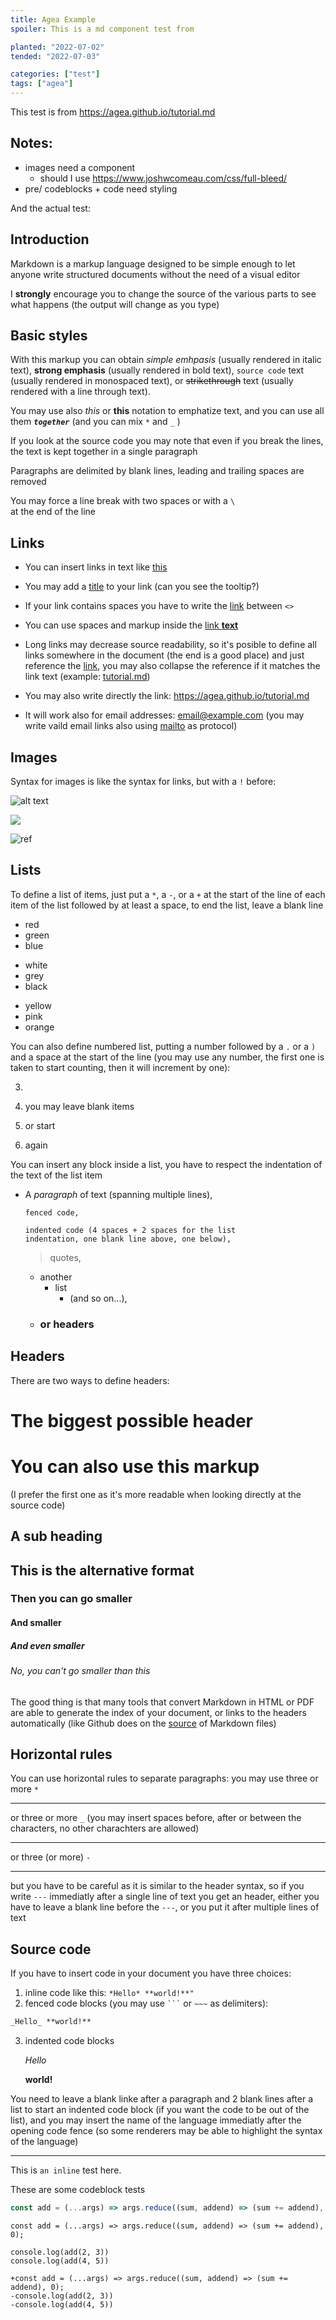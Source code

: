 ```yaml
---
title: Agea Example
spoiler: This is a md component test from

planted: "2022-07-02"
tended: "2022-07-03"

categories: ["test"]
tags: ["agea"]
---
```


This test is from https://agea.github.io/tutorial.md

<h2 as="h3">Notes:</h2>

- images need a component
  - should I use https://www.joshwcomeau.com/css/full-bleed/
- pre/ codeblocks + code need styling

And the actual test:

## Introduction

Markdown is a markup language designed to be simple enough to let anyone write structured documents without the need of a visual editor

I **strongly** encourage you to change the source of the various parts to see what happens (the output will change as you type)

## Basic styles

With this markup you can obtain _simple emhpasis_ (usually rendered in italic text), **strong emphasis** (usually rendered in bold text), `source code` text (usually rendered in monospaced text), or ~~strikethrough~~ text (usually rendered with a line through text).

You may use also _this_ or **this** notation to emphatize text, and you can use all them _**`together`**_ (and you can mix `*` and `_` )

If you look at the source code you may note that
even
if
you
break
the
lines,
the text is kept together
in a single paragraph

Paragraphs are delimited by blank lines, leading and trailing spaces are removed

You may force a line break with two spaces
or with a `\`\
at the end of the line

## Links

- You can insert links in text like [this](/tutorial.md)

- You may add a [title](https://agea.github.io/tutorial.md "Markdown Tutorial") to your link (can you see the tooltip?)

- If your link contains spaces you have to write the [link](<http://example.com/a space>) between `<>`

- You can use spaces and markup inside the [link **text**](https://agea.github.io/tutorial.md)

- Long links may decrease source readability, so it's posible to define all links somewhere in the document (the end is a good place) and just reference the [link][tutorial.md], you may also collapse the reference if it matches the link text (example: [tutorial.md][])

- You may also write directly the link: <https://agea.github.io/tutorial.md>

- It will work also for email addresses: <email@example.com> (you may write vaild email links also using [mailto](mailto:email@example.com) as protocol)

[tutorial.md]: https://agea.github.io/tutorial.md

## Images

Syntax for images is like the syntax for links, but with a `!` before:

![alt text](https://agea.github.io/tutorial.md/img/1.png "image title")

![](https://agea.github.io/tutorial.md/img/2.png)

![ref]

[ref]: https://agea.github.io/tutorial.md/img/3.png

## Lists

To define a list of items, just put a `*`, a `-`, or a `+` at the start of the line of each item of the list followed by at least a space, to end the list, leave a blank line

- red
- green
- blue

* white
* grey
* black

- yellow
- pink
- orange

You can also define numbered list, putting a number followed by a `.` or a `)` and a space at the start of the line (you may use any number, the first one is taken to start counting, then it will increment by one):

3.
4. you may leave blank items

5. or start
6. again

You can insert any block inside a list, you have to respect the indentation of the text of the list item

- A _paragraph_ of text
  (spanning multiple lines),

  ```
  fenced code,
  ```

      indented code (4 spaces + 2 spaces for the list
      indentation, one blank line above, one below),

  > quotes,

  - another
    - list
      - (and so on...),
  - ### or headers

## Headers

There are two ways to define headers:

# The biggest possible header

# You can also use this markup

(I prefer the first one as it's more readable when looking directly at the source code)

## A sub heading

## This is the alternative format

### Then you can go smaller

#### And smaller

##### And even smaller

###### No, you can't go smaller than this

The good thing is that many tools that convert Markdown in HTML or PDF are able to generate the index of your document, or links to the headers automatically (like Github does on the [source](http://git.io/vfz98) of Markdown files)

## Horizontal rules

You can use horizontal rules to separate paragraphs: you may use three or more `*`

---

or three or more `_` (you may insert spaces before, after or between the characters, no other charachters are allowed)

---

or three (or more) `-`

---

but you have to be careful as it is similar to the header syntax, so if you write `---` immediatly after a single line of text you get an header, either you have to leave a blank line before the `---`, or you put it after multiple lines of text

## Source code

If you have to insert code in your document you have three choices:

1.  inline code like this: `*Hello* **world!**"`
2.  fenced code blocks (you may use ` ``` ` or `~~~`
    as delimiters):

```markdown
_Hello_ **world!**
```

3.  indented code blocks

    _Hello_

    **world!**

You need to leave a blank linke after a paragraph and 2 blank lines after a list to start an indented code block (if you want the code to be out of the list), and you may insert the name of the language immediatly after the opening code fence (so some renderers may be able to highlight the syntax of the language)

---

This is `an inline` test here.

These are some codeblock tests

```javascript
const add = (...args) => args.reduce((sum, addend) => (sum += addend), 0);
```

```js{3,4}
const add = (...args) => args.reduce((sum, addend) => (sum += addend), 0);

console.log(add(2, 3))
console.log(add(4, 5))
```

```diff-javascript
+const add = (...args) => args.reduce((sum, addend) => (sum += addend), 0);
-console.log(add(2, 3))
-console.log(add(4, 5))
```
